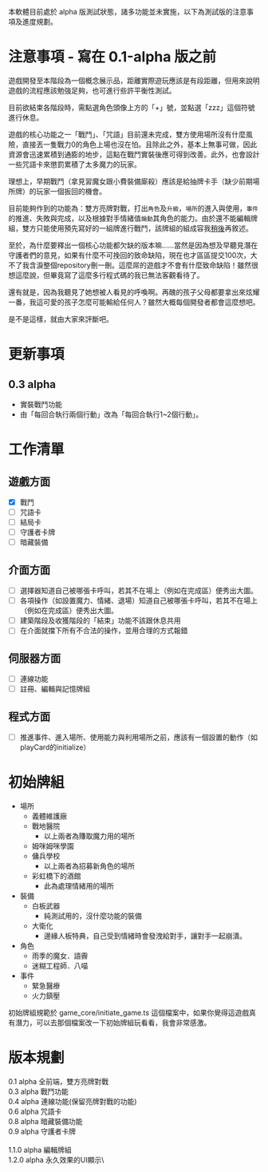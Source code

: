 本軟體目前處於 alpha 版測試狀態，諸多功能並未實施，以下為測試版的注意事項及進度規劃。

# 注意事項 - 寫在 0.1-alpha 版之前 #
遊戲開發至本階段為一個概念展示品，距離實際遊玩應該是有段距離，但用來說明遊戲的流程應該勉強足夠，也可進行些許平衡性測試。

目前欲結束各階段時，需點選角色頭像上方的「+」號，並點選「zzz」這個符號進行休息。

遊戲的核心功能之一「戰鬥」、「咒語」目前還未完成，雙方使用場所沒有什麼風險，直接丟一隻戰力0的角色上場也沒在怕。且除此之外，基本上無事可做，因此資源會迅速累積到通膨的地步，這點在戰鬥實裝後應可得到改善。此外，也會設計一些咒語卡來懲罰累積了太多魔力的玩家。

理想上，早期戰鬥（拿見習魔女跟小費裝備廝殺）應該是給抽牌卡手（缺少前期場所牌）的玩家一個扳回的機會。

目前能夠作到的功能為：雙方亮牌對戰，打出`角色`及`升級`，`場所`的進入與使用，`事件`的推進、失敗與完成，以及根據對手情緒值`煽動`其角色的能力。由於還不能編輯牌組，雙方只能使用預先寫好的一組牌進行戰鬥，該牌組的組成容我[稍後](#default_deck)再敘述。

至於，為什麼要釋出一個核心功能都欠缺的版本嘛……當然是因為想及早聽見潛在守護者們的意見，如果有什麼不可挽回的致命缺陷，現在也才區區提交100次，大不了我含淚整個repository刪一刪。這麼屌的遊戲才不會有什麼致命缺陷！雖然很想這麼說，但畢竟寫了這麼多行程式碼的我已無法客觀看待了。

還有就是，因為我聽見了她想被人看見的呼喚啊。再醜的孩子父母都要拿出來炫耀一番，我這可愛的孩子怎麼可能輸給任何人？雖然大概每個開發者都會這麼想吧。

是不是這樣，就由大家來評斷吧。

# 更新事項 #
## 0.3 alpha ##
- 實裝戰鬥功能
- 由「每回合執行兩個行動」改為「每回合執行1~2個行動」。

# 工作清單 #
## 遊戲方面 ##
- [x] 戰鬥
- [ ] 咒語卡
- [ ] 結局卡
- [ ] 守護者卡牌
- [ ] 暗藏裝備
## 介面方面 ##
- [ ] 選擇器知道自己被哪張卡呼叫，若其不在場上（例如在完成區）便秀出大圖。
- [ ] 各項操作（如設置魔力、情緒、退場）知道自己被哪張卡呼叫，若其不在場上（例如在完成區）便秀出大圖。
- [ ] 建築階段及收獲階段的「結束」功能不該跟休息共用
- [ ] 在介面就擋下所有不合法的操作，並用合理的方式報錯
## 伺服器方面 ##
- [ ] 連線功能
- [ ] 註冊、編輯與記憶牌組
## 程式方面 ##
- [ ] 推進事件、進入場所、使用能力與利用場所之前，應該有一個設置的動作（如playCard的initialize）


# <a id="default_deck"></a>初始牌組
- 場所
  - 義體維護廠
  - 戰地醫院 
    - 以上兩者為賺取魔力用的場所
  - 姆咪姆咪學園
  - 傭兵學校
    - 以上兩者為招募新角色的場所
  - 彩虹橋下的酒館
    - 此為處理情緒用的場所
- 裝備
  - 白板武器
    - 純測試用的，沒什麼功能的裝備
  - 大衛化
    - 邊緣人板特典，自己受到情緒時會發洩給對手，讓對手一起崩潰。
- 角色  
  - 雨季的魔女．語霽
  - 迷糊工程師．八喵
- 事件
  - 緊急醫療
  - 火力鎮壓

初始牌組規範於 game_core/initiate_game.ts 這個檔案中，如果你覺得這遊戲真有潛力，可以去那個檔案改一下初始牌組玩看看，我會非常感激。


# 版本規劃 #
0.1 alpha 全前端，雙方亮牌對戰\
0.3 alpha 戰鬥功能\
0.4 alpha 連線功能(保留亮牌對戰的功能)\
0.6 alpha 咒語卡\
0.8 alpha 暗藏裝備功能\
0.9 alpha 守護者卡牌\
\
1.1.0 alpha 編輯牌組\
1.2.0 alpha 永久效果的UI顯示\
